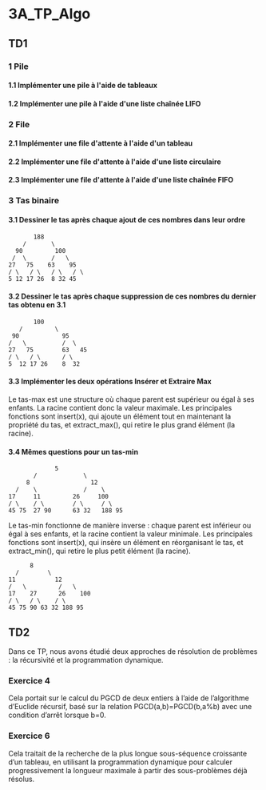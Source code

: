 # 3A_TP_Algo

## TD1
### 1 Pile
#### 1.1 Implémenter une pile à l'aide de tableaux
#### 1.2 Implémenter une pile à l'aide d'une liste chaînée LIFO
### 2 File
#### 2.1 Implémenter une file d'attente à l'aide d'un tableau
#### 2.2 Implémenter une file d'attente à l'aide d'une liste circulaire
#### 2.3 Implémenter une file d'attente à l'aide d'une liste chaînée FIFO
### 3 Tas binaire
#### 3.1 Dessiner le tas après chaque ajout de ces nombres dans leur ordre
           188
        /       \
      90         100
     /  \       /   \
    27   75    63    95
    / \   / \   / \   / \
    5 12 17 26  8 32 45

#### 3.2 Dessiner le tas après chaque suppression de ces nombres du dernier tas obtenu en 3.1
           100
       /         \
     90            95
    /   \          /  \
    27   75        63   45
    / \   / \      / \
    5  12 17 26    8  32

#### 3.3 Implémenter les deux opérations Insérer et Extraire Max
Le tas-max est une structure où chaque parent est supérieur ou égal à ses enfants. La racine contient donc la valeur maximale. Les principales fonctions sont insert(x), qui ajoute un élément tout en maintenant la propriété du tas, et extract_max(), qui retire le plus grand élément (la racine).
#### 3.4 Mêmes questions pour un tas-min
                 5
           /             \
         8                 12
      /    \             /    \
    17     11         26     100
    / \    / \        / \     / \
    45 75  27 90      63 32   188 95

Le tas-min fonctionne de manière inverse : chaque parent est inférieur ou égal à ses enfants, et la racine contient la valeur minimale. Les principales fonctions sont insert(x), qui insère un élément en réorganisant le tas, et extract_min(), qui retire le plus petit élément (la racine).

          8
      /        \
    11           12
    /   \         /   \
    17    27      26    100
    / \   / \    / \
    45 75 90 63 32 188 95



## TD2

Dans ce TP, nous avons étudié deux approches de résolution de problèmes : la récursivité et la programmation dynamique.

### Exercice 4
Cela portait sur le calcul du PGCD de deux entiers à l’aide de l’algorithme d’Euclide récursif, basé sur la relation
PGCD(a,b)=PGCD(b,a%b) avec une condition d’arrêt lorsque b=0.

### Exercice 6
Cela traitait de la recherche de la plus longue sous-séquence croissante d’un tableau, en utilisant la programmation dynamique pour calculer progressivement la longueur maximale à partir des sous-problèmes déjà résolus.